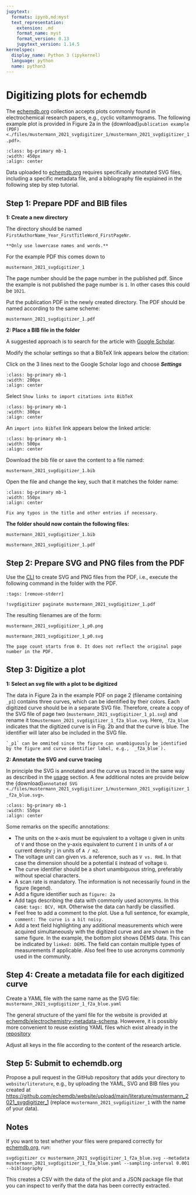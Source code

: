```yaml
---
jupytext:
  formats: ipynb,md:myst
  text_representation:
    extension: .md
    format_name: myst
    format_version: 0.13
    jupytext_version: 1.14.5
kernelspec:
  display_name: Python 3 (ipykernel)
  language: python
  name: python3
---
```


Digitizing plots for echemdb
============================

The [echemdb.org](https://www.echemdb.org/cv) collection accepts plots commonly found in electrochemical research papers, e.g., cyclic voltammograms. The following example plot is provided in Figure 2a in the {download}`publication example (PDF)<./files/mustermann_2021_svgdigitizer_1/mustermann_2021_svgdigitizer_1.pdf>`.

```{image} files/images/sample_data_2.png
:class: bg-primary mb-1
:width: 450px
:align: center
```

Data uploaded to [echemdb.org](https://www.echemdb.org/cv) requires specifically annotated SVG files, including a specific metadata file, and a bibliography file explained in the following step by step tutorial.

## Step 1: Prepare PDF and BIB files

**1: Create a new directory**

The directory should be named `FirstAuthorName_Year_FirstTitleWord_FirstPageNr`.

```{note}
**Only use lowercase names and words.**
```

For the example PDF this comes down to

`mustermann_2021_svgdigitizer_1`

The page number should be the page number in the published pdf. Since the example is not published the page number is `1`. In other cases this could be `1021`.

Put the publication PDF in the newly created directory. The PDF should be named according to the same scheme:

`mustermann_2021_svgdigitizer_1.pdf`

**2: Place a BIB file in the folder**

A suggested approach is to search for the article with [Google Scholar](http://scholar.google.com/).

Modify the scholar settings so that a BibTeX link appears below the citation:

Click on the 3 lines next to the Google Scholar logo and choose ***Settings***

```{image} files/images/scholar_options_selection.png
:class: bg-primary mb-1
:width: 200px
:align: center
```

Select `Show links to import citations into BibTeX`

```{image} files/images/scholar_options_bibtex.png
:class: bg-primary mb-1
:width: 300px
:align: center
```

An `import into BibTeX` link appears below the linked article:

```{image} files/images/scholar_options_bibtex_link.png
:class: bg-primary mb-1
:width: 500px
:align: center
```

Download the bib file or save the content to a file named:

`mustermann_2021_svgdigitizer_1.bib`

Open the file and change the key, such that it matches the folder name:

```{image} files/images/bibtex_key.png
:class: bg-primary mb-1
:width: 550px
:align: center
```

```{note}
Fix any typos in the title and other entries if necessary.
```

**The folder should now contain the following files:**

`mustermann_2021_svgdigitizer_1.bib`

`mustermann_2021_svgdigitizer_1.pdf`

## Step 2: Prepare SVG and PNG files from the PDF

Use the [CLI](cli.md) to create SVG and PNG files from the PDF, i.e., execute the following command in the folder with the PDF.

```{code-cell} ipython3
:tags: [remove-stderr]

!svgdigitizer paginate mustermann_2021_svgdigitizer_1.pdf
```

The resulting filenames are of the form:

`mustermann_2021_svgdigitizer_1_p0.png`

`mustermann_2021_svgdigitizer_1_p0.svg`

```{note}
The page count starts from 0. It does not reflect the original page number in the PDF.
```

## Step 3: Digitize a plot

**1: Select an svg file with a plot to be digitized**

The data in Figure 2a in the example PDF on page 2 (filename containing `_p1`)  contains three curves, which can be identified by their colors. Each digitized curve should be in a separate SVG file.
Therefore, create a copy of the SVG file of page two (`mustermann_2021_svgdigitizer_1_p1.svg`) and rename it to`mustermann_2021_svgdigitizer_1_f2a_blue.svg`. Here, `_f2a_blue` indicates that the digitized curve is in Fig. 2b and that the curve is blue. The identifier will later also be included in the SVG file.

```{note}
`_p1` can be ommited since the figure can unambiguously be identified by the figure and curve identifier label, e.g., `_f2a_blue`).
```

**2: Annotate the SVG and curve tracing**

In principle the SVG is annotated and the curve us traced in the same way as described in the [usage](usage.md) section. A few additional notes are provide below the {download}`annotated SVG <./files/mustermann_2021_svgdigitizer_1/mustermann_2021_svgdigitizer_1_f2a_blue.svg>`.

```{image} files/images/inkscape_final.png
:class: bg-primary mb-1
:width: 550px
:align: center
```

Some remarks on the specific annotations:

* The units on the x-axis must be equivalent to a voltage `U` given in units of `V` and those on the y-axis equivalent to current `I` in units of `A` or current density `j` in units of `A / m2`.
* The voltage unit can given vs. a reference, such as `V vs. RHE`. In that case the dimension should be a potential `E` instead of voltage `U`.
* The curve identifier should be a short unambiguous string, preferably without special characters.
* A scan rate is mandatory. The information is not necessarily found in the figure (legend).
* Add a figure identifier such as `figure: 2a`
* Add tags describing the data with commonly used acronyms. In this case: `tags: BCV, HER`. Otherwise the data can hardly be classified.
* Feel free to add a comment to the plot. Use a full sentence, for example, `comment: The curve is a bit noisy.`
* Add a text field highlighting any additional measurements which were acquired simultaneously with the digitized curve and are shown in the same figure. In the example, the bottom plot shows DEMS data. This can be indicated by `linked: DEMS`. The field can contain multiple types of measurements if applicable. Also feel free to use acronyms commonly used in the community.

## Step 4: Create a metadata file for each digitized curve

Create a YAML file with the same name as the SVG file: `mustermann_2021_svgdigitizer_1_f2a_blue.yaml`

The general structure of the yaml file for the website is provided at [echemdb/electrochemistry-metadata-schema](https://github.com/echemdb/metadata-schema/blob/main/examples/file_schemas/svgdigitizer.yaml). Howevere, it is possibly more convenient to reuse existing YAML files which exist already in the [repository](https://github.com/echemdb/website/tree/main/literature)

Adjust all keys in the file according to the content of the research article.

## Step 5: Submit to echemdb.org

Propose a pull request in the GitHub repository that adds your directory to `website/literature`, e.g., by uploading the YAML, SVG and BIB files you created at https://github.com/echemdb/website/upload/main/literature/mustermann_2021_svgdigitizer_1 (replace `mustermann_2021_svgdigitizer_1` with the name of your data).

## Notes

If you want to test whether your files were prepared correctly for [echemdb.org](https://www.echemdb.org/cv), run:

`svgdigitizer cv mustermann_2021_svgdigitizer_1_f2a_blue.svg --metadata mustermann_2021_svgdigitizer_1_f2a_blue.yaml --sampling-interval 0.001 --bibliography`

This creates a CSV with the data of the plot and a JSON package file that you can inspect to verify that the data has been correctly extracted.
